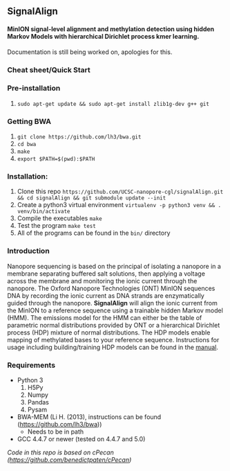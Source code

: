 ## SignalAlign

#### MinION signal-level alignment and methylation detection using hidden Markov Models with hierarchical Dirichlet process kmer learning.
Documentation is still being worked on, apologies for this.  

### Cheat sheet/Quick Start

### Pre-installation
1. `sudo apt-get update && sudo apt-get install zlib1g-dev g++ git`

### Getting BWA
1. `git clone https://github.com/lh3/bwa.git`
2. `cd bwa`
3. `make`
4. `export $PATH=$(pwd):$PATH`

### Installation:
1. Clone this repo `https://github.com/UCSC-nanopore-cgl/signalAlign.git && cd signalAlign && git submodule update --init`
3. Create a python3 virtual environment `virtualenv -p python3 venv && . venv/bin/activate`
4. Compile the executables `make`
5. Test the program `make test`
5. All of the programs can be found in the `bin/` directory

### Introduction
Nanopore sequencing is based on the principal of isolating a nanopore in a membrane separating buffered salt solutions, then applying a voltage across the membrane and monitoring the ionic current through the nanopore. The Oxford Nanopore Technologies (ONT) MinION sequences DNA by recording the ionic current as DNA strands are enzymatically guided through the nanopore. **SignalAlign** will align the ionic current from the MinION to a reference sequence using a trainable hidden Markov model (HMM). The emissions model for the HMM can either be the table of parametric normal distributions provided by ONT or a hierarchical Dirichlet process (HDP) mixture of normal distributions. The HDP models enable mapping of methylated bases to your reference sequence. Instructions for usage including building/training HDP models can be found in the [manual](https://github.com/ArtRand/signalAlign/blob/master/Manual.md).

### Requirements
* Python 3
    1. H5Py
    2. Numpy
    3. Pandas
    4. Pysam
* BWA-MEM (Li H. (2013), instructions can be found (https://github.com/lh3/bwa))
    * Needs to be in path
* GCC 4.4.7 or newer (tested on 4.4.7 and 5.0)


*Code in this repo is based on cPecan (https://github.com/benedictpaten/cPecan)*
